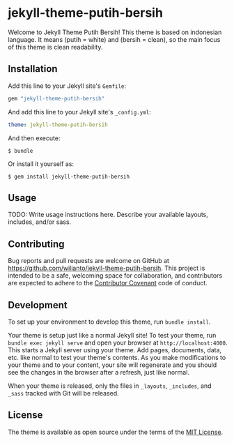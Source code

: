 # jekyll-theme-putih-bersih

Welcome to Jekyll Theme Putih Bersih! This theme is based on indonesian language. It means (putih = white) and (bersih = clean), so the main focus of this theme is clean readability.

## Installation

Add this line to your Jekyll site's `Gemfile`:

```ruby
gem "jekyll-theme-putih-bersih"
```

And add this line to your Jekyll site's `_config.yml`:

```yaml
theme: jekyll-theme-putih-bersih
```

And then execute:

    $ bundle

Or install it yourself as:

    $ gem install jekyll-theme-putih-bersih

## Usage

TODO: Write usage instructions here. Describe your available layouts, includes, and/or sass.

## Contributing

Bug reports and pull requests are welcome on GitHub at https://github.com/wilianto/jekyll-theme-putih-bersih. This project is intended to be a safe, welcoming space for collaboration, and contributors are expected to adhere to the [Contributor Covenant](http://contributor-covenant.org) code of conduct.

## Development

To set up your environment to develop this theme, run `bundle install`.

Your theme is setup just like a normal Jekyll site! To test your theme, run `bundle exec jekyll serve` and open your browser at `http://localhost:4000`. This starts a Jekyll server using your theme. Add pages, documents, data, etc. like normal to test your theme's contents. As you make modifications to your theme and to your content, your site will regenerate and you should see the changes in the browser after a refresh, just like normal.

When your theme is released, only the files in `_layouts`, `_includes`, and `_sass` tracked with Git will be released.

## License

The theme is available as open source under the terms of the [MIT License](https://opensource.org/licenses/MIT).

